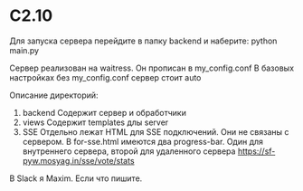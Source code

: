 # C2.10

Для запуска сервера перейдите в папку backend и наберите: python main.py

Сервер реализован на waitress. Он прописан в my_config.conf
В базовых настройках без my_config.conf сервер стоит auto

Описание директорий:

1. backend Содержит сервер и обработчики
2. views Содержит templates длы server
3. SSE  Отдельно лежат HTML для SSE подключений. Они не связаны с сервером. В for-sse.html имеются два progress-bar. Один для внутреннего сервера, второй для удаленного сервера https://sf-pyw.mosyag.in/sse/vote/stats


В Slack я Maxim. Если что пишите.
